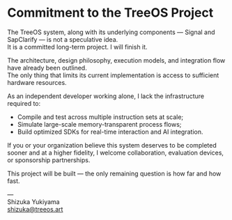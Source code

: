 # Commitment to the TreeOS Project

The TreeOS system, along with its underlying components — Signal and SapClarify — is not a speculative idea.  
It is a committed long-term project. I will finish it.

The architecture, design philosophy, execution models, and integration flow have already been outlined.  
The only thing that limits its current implementation is access to sufficient hardware resources.

As an independent developer working alone, I lack the infrastructure required to:
- Compile and test across multiple instruction sets at scale;
- Simulate large-scale memory-transparent process flows;
- Build optimized SDKs for real-time interaction and AI integration.

If you or your organization believe this system deserves to be completed sooner and at a higher fidelity, I welcome collaboration, evaluation devices, or sponsorship partnerships.

This project will be built — the only remaining question is how far and how fast.

—  
Shizuka Yukiyama  
shizuka@treeos.art
